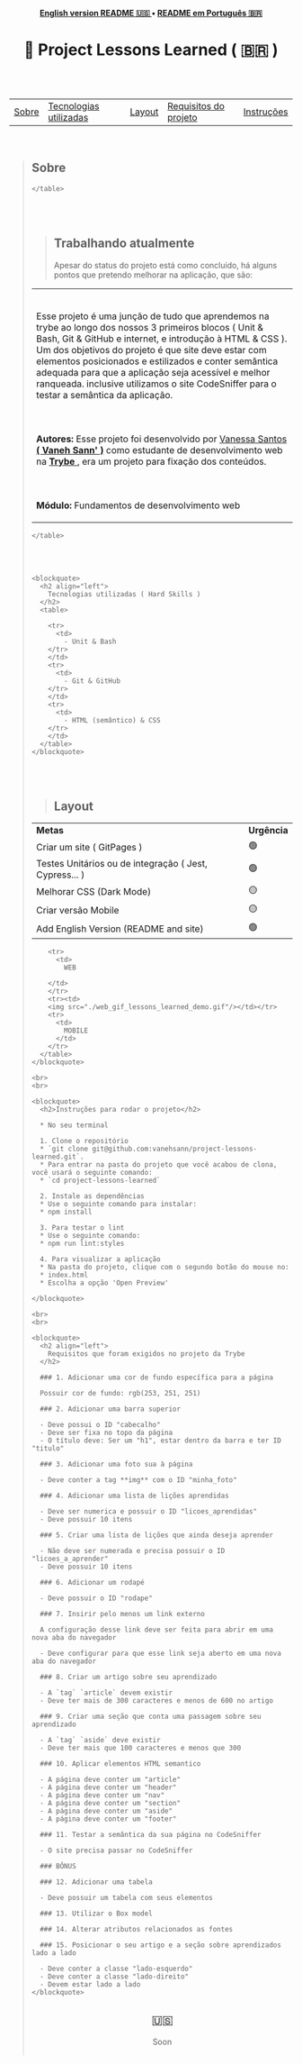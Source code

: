 <p align="center"><b>
    <a href="https://github.com/VanehSann/project-lessons-learned/new/main?readme=1#---">English version README 🇺🇸 </a> •
    <a href="https://github.com/VanehSann/project-lessons-learned/new/main?readme=1#README-PT">README em Português 🇧🇷</a>
  </b>
</p>
<h1 align="center">
  📝 Project Lessons Learned
  <span> ( 🇧🇷 ) </span>
</h1>

<br>
<br>

<section>
  <table align="center">
    <tr>
      <p align="center"><b> </td>
          <td> <a href="#about">Sobre</a></td>
          <td> <a href="#hard-skills">Tecnologias utilizadas</a></td>
          <td> <a href="#layout">Layout</a></td>
          <td> <a href="#request">Requisitos do projeto</a></td>
          <td> <a href="#instructions">Instruções</a></td>
        </b>
      </p>
    </tr>
  </table>

  <br>

  <blockquote>
    <h2 align="left">
      Sobre
    </h2>
    <table>
      <tr>
        <td><br>
          <p align="left">
            Esse projeto é uma junção de tudo que aprendemos na trybe ao longo dos nossos 3 primeiros blocos ( Unit & Bash, Git & GitHub e internet, e introdução à HTML & CSS ). Um dos objetivos do projeto é que site deve estar com elementos posicionados e estilizados e conter semântica adequada para que a aplicação seja acessível e melhor ranqueada. inclusive utilizamos o site CodeSniffer para o testar a semântica da aplicação.</p>
        </td>
      </tr>
      <tr>
        <td><br>
          <p align="left">
            <b>Autores:</b> Esse projeto foi desenvolvido por <a href="https://www.linkedin.com/in/vanehsann/" target="_blank"> Vanessa Santos <b>( Vaneh Sann' )</b></a> como estudante de desenvolvimento web na <b><a href="https://www.betrybe.com/" target="_blank"> Trybe </a></b>, era um projeto para fixação dos conteúdos.
          </p>
        </td>
      <tr>
      <tr>
        <td><br>
          <p align="left">
            <b>Módulo:</b> Fundamentos de desenvolvimento web
          </p>
        </td>
      </tr>

    </table>
  </blockquote>

  <br>
  <br>

  <blockquote>
    <h2>Trabalhando atualmente</h2>
    <p> Apesar do status do projeto está como concluido, há alguns pontos que pretendo melhorar na aplicação, que são: </p>
    <table>
      <tr>
        <td>
          <b>Metas</b>
        </td>
        <td>
          <b>Urgência</b>
        </td>
      </tr>
      <tr>
        <td>Criar um site ( GitPages )</td>
        <td>🟢</td>
      </tr>
      <tr>
        <td>Testes Unitários ou de integração ( Jest, Cypress... )</td>
        <td>🟢</td>
      </tr>
      <tr>
        <td>Melhorar CSS (Dark Mode)</td>
        <td>🟡</td>
      </tr>
      <tr>
        <td>Criar versão Mobile</td>
        <td>🟡</td>
      </tr>
      <tr>
        <td>Add English Version (README and site)</td>
        <td>🟢</td>
      </tr>

    </table>
  </blockquote>

  <br>
  <br>

  <div>

    <blockquote>
      <h2 align="left">
        Tecnologias utilizadas ( Hard Skills )
      </h2>
      <table>

        <tr>
          <td>
            - Unit & Bash
        </tr>
        </td>
        <tr>
          <td>
            - Git & GitHub
        </tr>
        </td>
        <tr>
          <td>
            - HTML (semântico) & CSS
        </tr>
        </td>
      </table>
    </blockquote>
  </div>

  <br>
  <br>

  <div>
    <blockquote>
      <h2 align="left">
        Layout
      </h2>
      <table>

        <tr>
          <td>
            WEB
      
        </td>
        </tr>
        <tr><td>
        <img src="./web_gif_lessons_learned_demo.gif"/></td></tr>
        <tr>
          <td>
            MOBILE
          </td>
        </tr>
      </table>
    </blockquote>

    <br>
    <br>

    <blockquote>
      <h2>Instruções para rodar o projeto</h2>

      * No seu terminal

      1. Clone o repositório
      * `git clone git@github.com:vanehsann/project-lessons-learned.git`.
      * Para entrar na pasta do projeto que você acabou de clona, você usará o seguinte comando:
      * `cd project-lessons-learned`

      2. Instale as dependências
      * Use o seguinte comando para instalar:
      * npm install

      3. Para testar o lint
      * Use o seguinte comando:
      * npm run lint:styles

      4. Para visualizar a aplicação
      * Na pasta do projeto, clique com o segundo botão do mouse no:
      * index.html
      * Escolha a opção 'Open Preview'

    </blockquote>

    <br>
    <br>

    <blockquote>
      <h2 align="left">
        Requisitos que foram exigidos no projeto da Trybe
      </h2>

      ### 1. Adicionar uma cor de fundo específica para a página

      Possuir cor de fundo: rgb(253, 251, 251)

      ### 2. Adicionar uma barra superior

      - Deve possui o ID "cabecalho"
      - Deve ser fixa no topo da página
      - O título deve: Ser um "h1", estar dentro da barra e ter ID "titulo"

      ### 3. Adicionar uma foto sua à página

      - Deve conter a tag **img** com o ID "minha_foto"

      ### 4. Adicionar uma lista de lições aprendidas

      - Deve ser numerica e possuir o ID "licoes_aprendidas"
      - Deve possuir 10 itens

      ### 5. Criar uma lista de lições que ainda deseja aprender

      - Não deve ser numerada e precisa possuir o ID "licoes_a_aprender"
      - Deve possuir 10 itens

      ### 6. Adicionar um rodapé

      - Deve possuir o ID "rodape"

      ### 7. Insirir pelo menos um link externo

      A configuração desse link deve ser feita para abrir em uma nova aba do navegador

      - Deve configurar para que esse link seja aberto em uma nova aba do navegador

      ### 8. Criar um artigo sobre seu aprendizado

      - A `tag` `article` devem existir
      - Deve ter mais de 300 caracteres e menos de 600 no artigo

      ### 9. Criar uma seção que conta uma passagem sobre seu aprendizado

      - A `tag` `aside` deve existir
      - Deve ter mais que 100 caracteres e menos que 300

      ### 10. Aplicar elementos HTML semantico

      - A página deve conter um "article"
      - A página deve conter um "header"
      - A página deve conter um "nav"
      - A página deve conter um "section"
      - A página deve conter um "aside"
      - A página deve conter um "footer"

      ### 11. Testar a semântica da sua página no CodeSniffer

      - O site precisa passar no CodeSniffer

      ### BÔNUS

      ### 12. Adicionar uma tabela

      - Deve possuir um tabela com seus elementos

      ### 13. Utilizar o Box model

      ### 14. Alterar atributos relacionados as fontes

      ### 15. Posicionar o seu artigo e a seção sobre aprendizados lado a lado

      - Deve conter a classe "lado-esquerdo"
      - Deve conter a classe "lado-direito"
      - Devem estar lado a lado
    </blockquote>
</section>

<h1 align="center"> 🇺🇸 </h1>

<p align="center"> Soon </p>